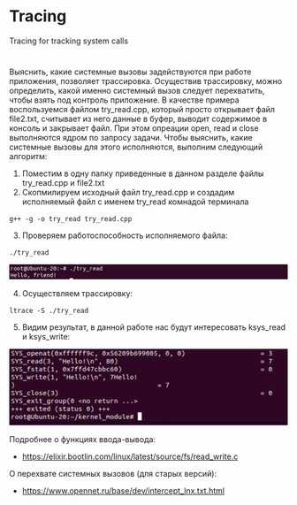 # Tracing
Tracing for tracking system calls

# 
Выяснить, какие системные вызовы задействуются при работе приложения, позволяет трассировка. Осуществив трассировку, можно определить, какой именно системный вызов следует перехватить, чтобы взять под контроль приложение. В качестве примера воспользуемся файлом try_read.cpp, который просто открывает файл file2.txt, считывает из него данные в буфер, выводит содержимое в консоль и закрывает файл. При этом опреации open, read и close выполняются ядром по запросу задачи. Чтобы выяснить, какие системные вызовы для этого исполняются, выполним следующий алгоритм:
1. Поместим в одну папку приведенные в данном разделе файлы try_read.cpp и file2.txt
2. Скопмилируем исходный файл try_read.cpp и создадим исполняемый файл с именем try_read комнадой терминала
````
g++ -g -o try_read try_read.cpp
````
3. Проверяем работоспособность исполняемого файла:
````
./try_read
````
![alt text](https://github.com/Olga-GitH/Interception-of-syscalls/blob/main/examples/IMG_8058.PNG)

4. Осуществляем трассировку:
````
ltrace -S ./try_read
````
5. Видим результат, в данной работе нас будут интересовать ksys_read и ksys_write:

![alt width = "322" text](https://github.com/Olga-GitH/Interception-of-syscalls/blob/main/examples/IMG_8059_.PNG)

Подробнее о функциях ввода-вывода:
- https://elixir.bootlin.com/linux/latest/source/fs/read_write.c

О перехвате системных вызовов (для старых версий):
- https://www.opennet.ru/base/dev/intercept_lnx.txt.html
